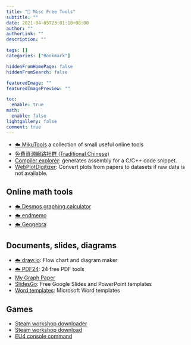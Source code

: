 ```yaml
---
title: "🔖 Misc Free Tools"
subtitle: ""
date: 2021-04-05T23:01:18+08:00
author: ""
authorLink: ""
description: ""

tags: []
categories: ["Bookmark"]

hiddenFromHomePage: false
hiddenFromSearch: false

featuredImage: ""
featuredImagePreview: ""

toc:
  enable: true
math:
  enable: false
lightgallery: false
comment: true
---
```



<!--more-->

- [☁️ MikuTools](https://tools.miku.ac/) a collection of small useful online tools
- [免費資源網路社群 (Traditional Chinese)](https://free.com.tw/)
- [Compiler explorer](https://godbolt.org/): generates assembly for a C/C++ code snippet.
- [WebPlotDigitizer](https://automeris.io/WebPlotDigitizer/): Convert plots from papers to datasets if raw data is not available.

## Online math tools

- [☁️ Desmos graphing calculator](https://www.desmos.com/calculator)
- [☁️ endmemo](http://www.endmemo.com/index.php)
- [☁️ Geogebra](https://www.geogebra.org/?lang=en)

## Documents, slides, diagrams

- [☁️ draw.io](https://www.draw.io/): Flow chart and diagram maker
- [☁️ PDF24](https://tools.pdf24.org/en/): 24 free PDF tools
- [My Graph Paper](https://www.mygraphpaper.com/)
- [SlidesGo](https://slidesgo.com/): Free Google Slides and PowerPoint templates
- [Word templates](https://www.vertex42.com/WordTemplates/): Microsoft Word templates

## Games

- [Steam workshop downloader](https://steamworkshopdownloader.io/)
- [Steam workshop download](http://steamworkshop.download/)
- [EU4 console command](https://eu4.paradoxwikis.com/Console_commands)

